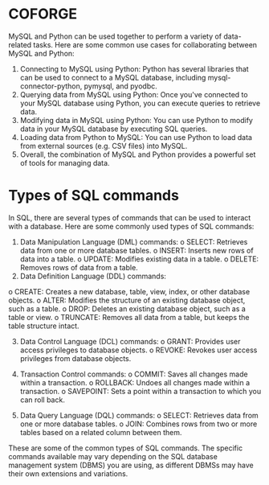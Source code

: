 # COFORGE

MySQL and Python can be used together to perform a variety of data-related tasks. Here are some common use cases for collaborating between MySQL and Python:

1. Connecting to MySQL using Python: Python has several libraries that can be used to connect to a MySQL database, including mysql-connector-python, pymysql, and pyodbc.
2. Querying data from MySQL using Python: Once you've connected to your MySQL database using Python, you can execute queries to retrieve data.
3. Modifying data in MySQL using Python: You can use Python to modify data in your MySQL database by executing SQL queries.
4. Loading data from Python to MySQL: You can use Python to load data from external sources (e.g. CSV files) into MySQL.
5. Overall, the combination of MySQL and Python provides a powerful set of tools for managing data.


# Types of SQL commands

In SQL, there are several types of commands that can be used to interact with a database. Here are some commonly used types of SQL commands:
1.	Data Manipulation Language (DML) commands:
o	SELECT: Retrieves data from one or more database tables.
o	INSERT: Inserts new rows of data into a table.
o	UPDATE: Modifies existing data in a table.
o	DELETE: Removes rows of data from a table.
2.	Data Definition Language (DDL) commands:

o	CREATE: Creates a new database, table, view, index, or other database objects.
o	ALTER: Modifies the structure of an existing database object, such as a table.
o	DROP: Deletes an existing database object, such as a table or view.
o	TRUNCATE: Removes all data from a table, but keeps the table structure intact.

3.	Data Control Language (DCL) commands:
o	GRANT: Provides user access privileges to database objects.
o	REVOKE: Revokes user access privileges from database objects.

4.	Transaction Control commands:
o	COMMIT: Saves all changes made within a transaction.
o	ROLLBACK: Undoes all changes made within a transaction.
o	SAVEPOINT: Sets a point within a transaction to which you can roll back.

5.	Data Query Language (DQL) commands:
o	SELECT: Retrieves data from one or more database tables.
o	JOIN: Combines rows from two or more tables based on a related column between them.

These are some of the common types of SQL commands. The specific commands available may vary depending on the SQL database management system (DBMS) you are using, as different DBMSs may have their own extensions and variations. 

